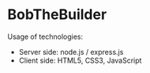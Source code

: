 # BobTheBuilder

Usage of technologies:
* Server side: node.js / express.js
* Client side: HTML5, CSS3, JavaScript
